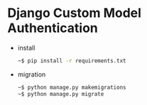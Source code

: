 # Django Custom Model Authentication

- install

    ```bash
    ~$ pip install -r requirements.txt
    ```

- migration

    ```bash
    ~$ python manage.py makemigrations
    ~$ python manage.py migrate
    ```
